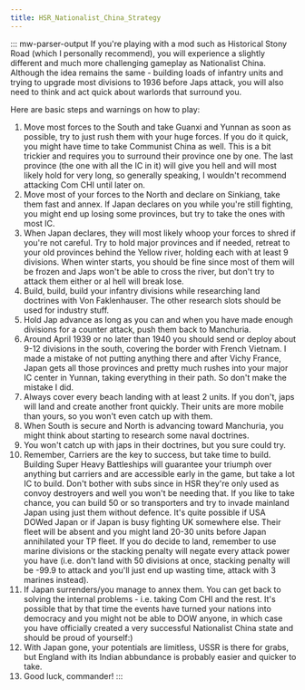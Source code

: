 ```yaml
---
title: HSR_Nationalist_China_Strategy
---
```


::: mw-parser-output
If you\'re playing with a mod such as Historical Stony Road (which I
personally recommend), you will experience a slightly different and much
more challenging gameplay as Nationalist China. Although the idea
remains the same - building loads of infantry units and trying to
upgrade most divisions to 1936 before Japs attack, you will also need to
think and act quick about warlords that surround you.

Here are basic steps and warnings on how to play:

1.  Move most forces to the South and take Guanxi and Yunnan as soon as
    possible, try to just rush them with your huge forces. If you do it
    quick, you might have time to take Communist China as well. This is
    a bit trickier and requires you to surround their province one by
    one. The last province (the one with all the IC in it) will give you
    hell and will most likely hold for very long, so generally speaking,
    I wouldn\'t recommend attacking Com CHI until later on.
2.  Move most of your forces to the North and declare on Sinkiang, take
    them fast and annex. If Japan declares on you while you\'re still
    fighting, you might end up losing some provinces, but try to take
    the ones with most IC.
3.  When Japan declares, they will most likely whoop your forces to
    shred if you\'re not careful. Try to hold major provinces and if
    needed, retreat to your old provinces behind the Yellow river,
    holding each with at least 9 divisions. When winter starts, you
    should be fine since most of them will be frozen and Japs won\'t be
    able to cross the river, but don\'t try to attack them either or al
    hell will break lose.
4.  Build, build, build your infantry divisions while researching land
    doctrines with Von Faklenhauser. The other research slots should be
    used for industry stuff.
5.  Hold Jap advance as long as you can and when you have made enough
    divisions for a counter attack, push them back to Manchuria.
6.  Around April 1939 or no later than 1940 you should send or deploy
    about 9-12 divisions in the south, covering the border with French
    Vietnam. I made a mistake of not putting anything there and after
    Vichy France, Japan gets all those provinces and pretty much rushes
    into your major IC center in Yunnan, taking everything in their
    path. So don\'t make the mistake I did.
7.  Always cover every beach landing with at least 2 units. If you
    don\'t, japs will land and create another front quickly. Their units
    are more mobile than yours, so you won\'t even catch up with them.
8.  When South is secure and North is advancing toward Manchuria, you
    might think about starting to research some naval doctrines.
9.  You won\'t catch up with japs in their doctrines, but you sure could
    try.
10. Remember, Carriers are the key to success, but take time to build.
    Building Super Heavy Battleships will guarantee your triumph over
    anything but carriers and are accessible early in the game, but take
    a lot IC to build. Don\'t bother with subs since in HSR they\'re
    only used as convoy destroyers and well you won\'t be needing that.
    If you like to take chance, you can build 50 or so transporters and
    try to invade mainland Japan using just them without defence. It\'s
    quite possible if USA DOWed Japan or if Japan is busy fighting UK
    somewhere else. Their fleet will be absent and you might land 20-30
    units before Japan annihilated your TP fleet. If you do decide to
    land, remember to use marine divisions or the stacking penalty will
    negate every attack power you have (i.e. don\'t land with 50
    divisions at once, stacking penalty will be -99.9 to attack and
    you\'ll just end up wasting time, attack with 3 marines instead).
11. If Japan surrenders/you manage to annex them. You can get back to
    solving the internal problems - i.e. taking Com CHI and the rest.
    It\'s possible that by that time the events have turned your nations
    into democracy and you might not be able to DOW anyone, in which
    case you have officially created a very successful Nationalist China
    state and should be proud of yourself:)
12. With Japan gone, your potentials are limitless, USSR is there for
    grabs, but England with its Indian abbundance is probably easier and
    quicker to take.
13. Good luck, commander!
    :::
